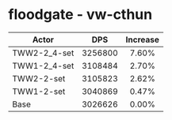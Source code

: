 # floodgate - vw-cthun
| Actor | DPS | Increase |
|---|:---:|:---:|
|TWW2-2_4-set|3256800|7.60%|
|TWW1-2_4-set|3108484|2.70%|
|TWW2-2-set|3105823|2.62%|
|TWW1-2-set|3040869|0.47%|
|Base|3026626|0.00%|
